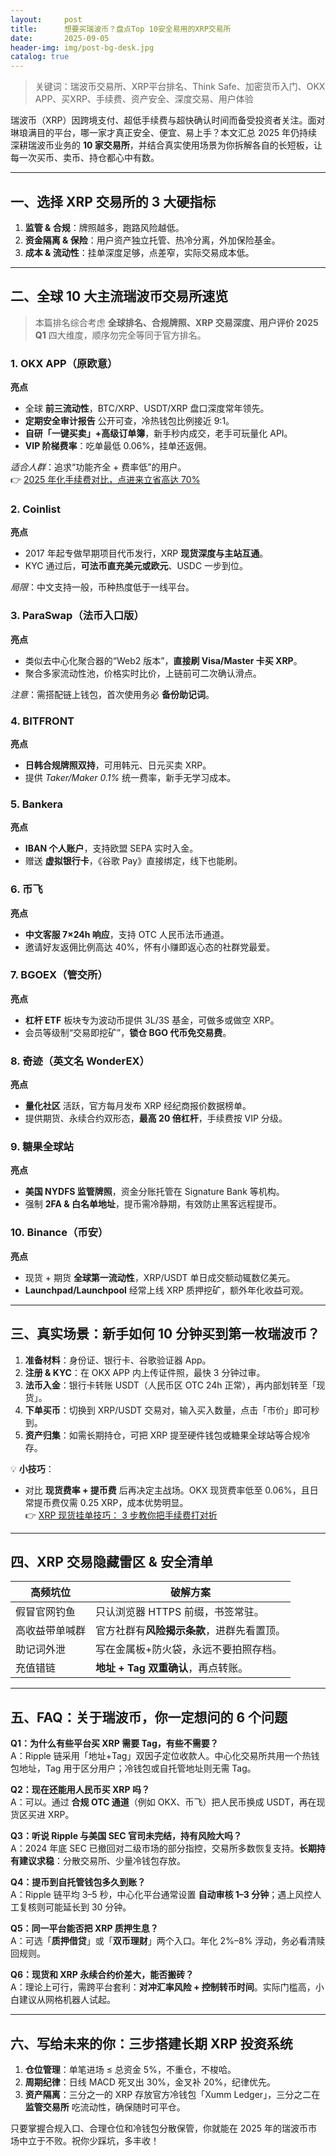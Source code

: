 ```yaml
---
layout:     post
title:      想要买瑞波币？盘点Top 10安全易用的XRP交易所
date:       2025-09-05
header-img: img/post-bg-desk.jpg
catalog: true
---
```


> 关键词：瑞波币交易所、XRP平台排名、Think Safe、加密货币入门、OKX APP、买XRP、手续费、资产安全、深度交易、用户体验

瑞波币（XRP）因跨境支付、超低手续费与超快确认时间而备受投资者关注。面对琳琅满目的平台，哪一家才真正安全、便宜、易上手？本文汇总 2025 年仍持续深耕瑞波币业务的 **10 家交易所**，并结合真实使用场景为你拆解各自的长短板，让每一次买币、卖币、持仓都心中有数。

---

## 一、选择 XRP 交易所的 3 大硬指标  
1. **监管 & 合规**：牌照越多，跑路风险越低。  
2. **资金隔离 & 保险**：用户资产独立托管、热冷分离，外加保险基金。  
3. **成本 & 流动性**：挂单深度足够，点差窄，实际交易成本低。

---

## 二、全球 10 大主流瑞波币交易所速览  

> 本篇排名综合考虑 **全球排名、合规牌照、XRP 交易深度、用户评价 2025 Q1** 四大维度，顺序勿完全等同于官方排名。

### 1. OKX APP（原欧意）  
**亮点**  
- 全球 **前三流动性**，BTC/XRP、USDT/XRP 盘口深度常年领先。  
- **定期安全审计报告** 公开可查，冷热钱包比例接近 9:1。  
- **自研「一键买卖」+高级订单簿**，新手秒内成交，老手可玩量化 API。  
- **VIP 阶梯费率**：吃单最低 0.06%，挂单还返佣。  

*适合人群*：追求“功能齐全 + 费率低”的用户。  
👉 [2025 年化手续费对比，点进来立省高达 70%](https://okxdog.com/)

### 2. Coinlist  
**亮点**  
- 2017 年起专做早期项目代币发行，XRP **现货深度与主站互通**。  
- KYC 通过后，**可法币直充美元或欧元**、USDC 一步到位。  

*局限*：中文支持一般，币种热度低于一线平台。

### 3. ParaSwap（法币入口版）  
**亮点**  
- 类似去中心化聚合器的“Web2 版本”，**直接刷 Visa/Master 卡买 XRP**。  
- 聚合多家流动性池，价格实时比价，上链前可二次确认滑点。  

*注意*：需搭配链上钱包，首次使用务必 **备份助记词**。

### 4. BITFRONT  
**亮点**  
- **日韩合规牌照双持**，可用韩元、日元买卖 XRP。  
- 提供 *Taker/Maker 0.1%* 统一费率，新手无学习成本。  

### 5. Bankera  
**亮点**  
- **IBAN 个人账户**，支持欧盟 SEPA 实时入金。  
- 赠送 **虚拟银行卡**，《谷歌 Pay》直接绑定，线下也能刷。  

### 6. 币飞  
**亮点**  
- **中文客服 7×24h 响应**，支持 OTC 人民币法币通道。  
- 邀请好友返佣比例高达 40%，怀有小赚即返心态的社群党最爱。  

### 7. BGOEX（管交所）  
**亮点**  
- **杠杆 ETF** 板块专为波动币提供 3L/3S 基金，可做多或做空 XRP。  
- 会员等级制“交易即挖矿”，**锁仓 BGO 代币免交易费**。  

### 8. 奇迹（英文名 WonderEX）  
**亮点**  
- **量化社区** 活跃，官方每月发布 XRP 经纪商报价数据榜单。  
- 提供期货、永续合约双形态，**最高 20 倍杠杆**，手续费按 VIP 分级。  

### 9. 糖果全球站  
**亮点**  
- **美国 NYDFS 监管牌照**，资金分账托管在 Signature Bank 等机构。  
- 强制 **2FA & 白名单地址**，提币需冷静期，有效防止黑客远程提币。  

### 10. Binance（币安）  
**亮点**  
- 现货 + 期货 **全球第一流动性**，XRP/USDT 单日成交额动辄数亿美元。  
- **Launchpad/Launchpool** 经常上线 XRP 质押挖矿，额外年化收益可观。  

---

## 三、真实场景：新手如何 10 分钟买到第一枚瑞波币？

1. **准备材料**：身份证、银行卡、谷歌验证器 App。  
2. **注册 & KYC**：在 OKX APP 内上传证件照，最快 3 分钟过审。  
3. **法币入金**：银行卡转账 USDT（人民币区 OTC 24h 正常），再内部划转至「现货」。  
4. **下单买币**：切换到 XRP/USDT 交易对，输入买入数量，点击「市价」即可秒到。  
5. **资产归集**：如需长期持仓，可把 XRP 提至硬件钱包或糖果全球站等合规冷存。  

💡 **小技巧**：  
- 对比 **现货费率 + 提币费** 后再决定主战场。OKX 现货费率低至 0.06%，且日常提币费仅需 0.25 XRP，成本优势明显。  
👉 [XRP 现货挂单技巧： 3 步教你把手续费打对折](https://okxdog.com/)

---

## 四、XRP 交易隐藏雷区 & 安全清单

| 高频坑位             | 破解方案                               |
|----------------------|----------------------------------------|
| 假冒官网钓鱼           | 只认浏览器 HTTPS 前缀，书签常驻。       |
| 高收益带单喊群         | 官方社群有**风险揭示条款**，进群先看置顶。 |
| 助记词外泄             | 写在金属板+防火袋，永远不要拍照存档。   |
| 充值错链               | **地址 + Tag 双重确认**，再点转账。      |

---

## 五、FAQ：关于瑞波币，你一定想问的 6 个问题

**Q1：为什么有些平台买 XRP 需要 Tag，有些不需要？**  
A：Ripple 链采用「地址+Tag」双因子定位收款人。中心化交易所共用一个热钱包地址，Tag 用于区分用户；冷钱包或自托管地址则无需 Tag。

**Q2：现在还能用人民币买 XRP 吗？**  
A：可以。通过 **合规 OTC 通道**（例如 OKX、币飞）把人民币换成 USDT，再在现货区买进 XRP。

**Q3：听说 Ripple 与美国 SEC 官司未完结，持有风险大吗？**  
A：2024 年底 SEC 已撤回对二级市场的部分指控，交易所多数恢复支持。**长期持有建议求稳**：分散交易所、少量冷钱包存放。

**Q4：提币到自托管钱包多久到账？**  
A：Ripple 链平均 3–5 秒，中心化平台通常设置 **自动审核 1–3 分钟**；遇上风控人工复核则可能延长到 30 分钟。

**Q5：同一平台能否把 XRP 质押生息？**  
A：可选「**质押借贷**」或「**双币理财**」两个入口。年化 2%–8% 浮动，务必看清赎回规则。

**Q6：现货和 XRP 永续合约价差大，能否搬砖？**  
A：理论上可行，需跨平台套利：**对冲汇率风险 + 控制转币时间**。实际门槛高，小白建议从网格机器人试起。

---

## 六、写给未来的你：三步搭建长期 XRP 投资系统

1. **仓位管理**：单笔进场 ≤ 总资金 5%，不重仓，不梭哈。  
2. **周期纪律**：日线 MACD 死叉出 30%，金叉补 20%，纪律优先。  
3. **资产隔离**：三分之一的 XRP 存放官方冷钱包「Xumm Ledger」，三分之二在 **监管交易所** 吃流动性，确保随时可平仓。

只要掌握合规入口、合理仓位和冷钱包分散保管，你就能在 2025 年的瑞波币市场中立于不败。祝你少踩坑，多丰收！